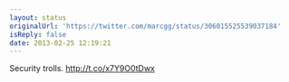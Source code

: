 ```yaml
---
layout: status
originalUrl: 'https://twitter.com/marcgg/status/306015525539037184'
isReply: false
date: 2013-02-25 12:19:21
---
```


Security trolls.  http://t.co/x7Y9O0tDwx
